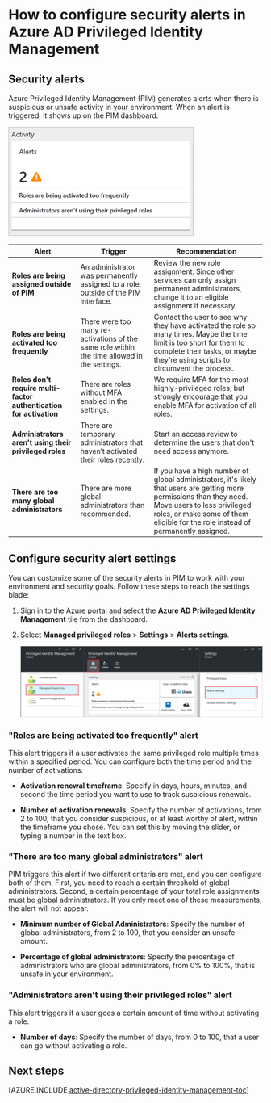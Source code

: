 <properties
   pageTitle="How to configure security alerts | Microsoft Azure"
   description="Learn how to configure security alerts for Azure Privileged Identity Management extension."
   services="active-directory"
   documentationCenter=""
   authors="kgremban"
   manager="stevenpo"
   editor=""/>

<tags
   ms.service="active-directory"
   ms.devlang="na"
   ms.topic="article"
   ms.tgt_pltfrm="na"
   ms.workload="identity"
   ms.date="06/30/2016"
   ms.author="kgremban"/>

# How to configure security alerts in Azure AD Privileged Identity Management

## Security alerts
Azure Privileged Identity Management (PIM) generates alerts when there is suspicious or unsafe activity in your environment. When an alert is triggered, it shows up on the PIM dashboard.

![PIM dashboard security alerts - screenshot][1]



| Alert | Trigger | Recommendation |
| ----- | ------- | -------------- |
| **Roles are being assigned outside of PIM** | An administrator was permanently assigned to a role, outside of the PIM interface. | Review the new role assignment. Since other services can only assign permanent administrators, change it to an eligible assignment if necessary. |
| **Roles are being activated too frequently** | There were too many re-activations of the same role within the time allowed in the settings. | Contact the user to see why they have activated the role so many times. Maybe the time limit is too short for them to complete their tasks, or maybe they're using scripts to circumvent the process. |
| **Roles don't require multi-factor authentication for activation** | There are roles without MFA enabled in the settings. | We require MFA for the most highly-privileged roles, but strongly encourage that you enable MFA for activation of all roles. |
| **Administrators aren't using their privileged roles** | There are temporary administrators that haven’t activated their roles recently. | Start an access review to determine the users that don't need access anymore. |
| **There are too many global administrators** | There are more global administrators than recommended. | If you have a high number of global administrators, it's likely that users are getting more permissions than they need. Move users to less privileged roles, or make some of them eligible for the role instead of permanently assigned. |

## Configure security alert settings

You can customize some of the security alerts in PIM to work with your environment and security goals. Follow these steps to reach the settings blade:

1. Sign in to the [Azure portal](https://portal.azure.com/) and select the **Azure AD Privileged Identity Management** tile from the dashboard.
2. Select **Managed privileged roles** > **Settings** > **Alerts settings**.

    ![Navigate to security alerts settings][2]

### "Roles are being activated too frequently" alert

This alert triggers if a user activates the same privileged role multiple times within a specified period. You can configure both the time period and the number of activations.

- **Activation renewal timeframe**: Specify in days, hours, minutes, and second the time period you want to use to track suspicious renewals.

- **Number of activation renewals**: Specify the number of activations, from 2 to 100, that you consider suspicious, or at least worthy of alert, within the timeframe you chose. You can set this by moving the slider, or typing a number in the text box.


### "There are too many global administrators" alert

PIM triggers this alert if two different criteria are met, and you can configure both of them. First, you need to reach a certain threshold of global administrators. Second, a certain percentage of your total role assignments must be global administrators. If you only meet one of these measurements, the alert will not appear.  

- **Minimum number of Global Administrators**: Specify the number of global administrators, from 2 to 100, that you consider an unsafe amount.

- **Percentage of global administrators**: Specify the percentage of administrators who are global administrators, from 0% to 100%, that is unsafe in your environment.

### "Administrators aren't using their privileged roles" alert

This alert triggers if a user goes a certain amount of time without activating a role.

- **Number of days**: Specify the number of days, from 0 to 100, that a user can go without activating a role.

<!--Every topic should have next steps and links to the next logical set of content to keep the customer engaged-->
## Next steps
[AZURE.INCLUDE [active-directory-privileged-identity-management-toc](../../includes/active-directory-privileged-identity-management-toc.md)]


<!--Image references-->

[1]: ./media/active-directory-privileged-identity-management-how-to-configure-security-alerts/PIM_security_dash.png
[2]: ./media/active-directory-privileged-identity-management-how-to-configure-security-alerts/PIM_security_settings.png 
